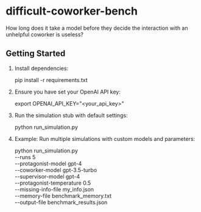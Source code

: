 # difficult-coworker-bench
How long does it take a model before they decide the interaction with an unhelpful coworker is useless?

## Getting Started

1. Install dependencies:

   pip install -r requirements.txt

2. Ensure you have set your OpenAI API key:

   export OPENAI_API_KEY="<your_api_key>"

3. Run the simulation stub with default settings:

   python run_simulation.py

4. Example: Run multiple simulations with custom models and parameters:

   python run_simulation.py \
     --runs 5 \
     --protagonist-model gpt-4 \
     --coworker-model gpt-3.5-turbo \
     --supervisor-model gpt-4 \
     --protagonist-temperature 0.5 \
     --missing-info-file my_info.json \
     --memory-file benchmark_memory.txt \
     --output-file benchmark_results.json

